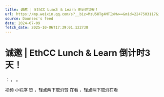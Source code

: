 ```yaml
---
title: 诚邀 | EthCC Lunch & Learn 倒计时3天！
url: https://mp.weixin.qq.com/s?__biz=MzU5OTg4MTIxMw==&mid=2247503117&idx=1&sn=9889d829aba475d06f99e783f6435a8e
source: Doonsec's feed
date: 2024-07-09
fetch_date: 2025-10-06T17:39:01.122738
---
```


# 诚邀 | EthCC Lunch & Learn 倒计时3天！

：
，
。

视频
小程序
赞
，轻点两下取消赞
在看
，轻点两下取消在看